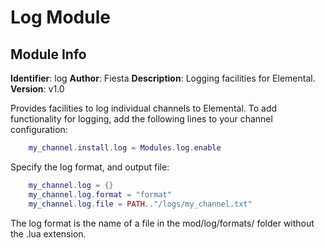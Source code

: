 # Log Module
## Module Info
**Identifier**: log
**Author**: Fiesta
**Description**: Logging facilities for Elemental.
**Version**: v1.0

Provides facilities to log individual channels to Elemental.
To add functionality for logging, add the following lines to your channel configuration:
```lua
	my_channel.install.log = Modules.log.enable
```
Specify the log format, and output file:
```lua
	my_channel.log = {}
	my_channel.log.format = "format"
	my_channel.log.file = PATH.."/logs/my_channel.txt"
```
The log format is the name of a file in the mod/log/formats/ folder without the .lua extension.